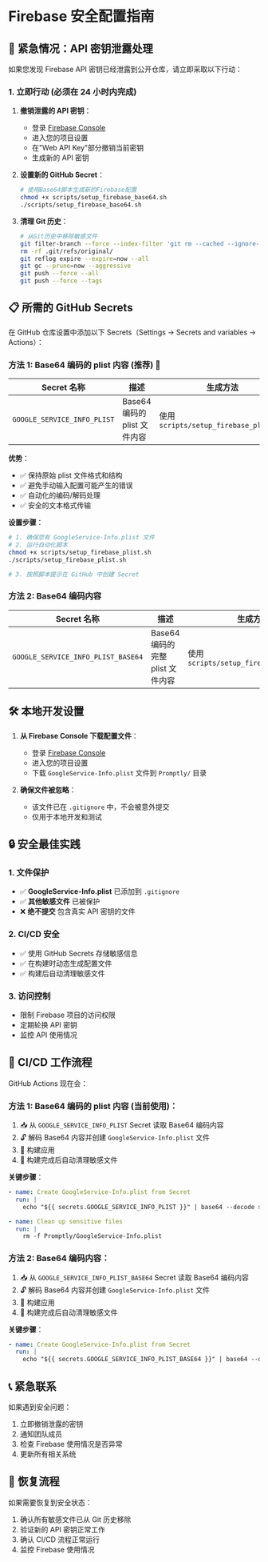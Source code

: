 # Firebase 安全配置指南

## 🚨 紧急情况：API 密钥泄露处理

如果您发现 Firebase API 密钥已经泄露到公开仓库，请立即采取以下行动：

### 1. 立即行动 (必须在 24 小时内完成)

1. **撤销泄露的 API 密钥**：

   - 登录 [Firebase Console](https://console.firebase.google.com/)
   - 进入您的项目设置
   - 在"Web API Key"部分撤销当前密钥
   - 生成新的 API 密钥

2. **设置新的 GitHub Secret**：

   ```bash
   # 使用Base64脚本生成新的Firebase配置
   chmod +x scripts/setup_firebase_base64.sh
   ./scripts/setup_firebase_base64.sh
   ```

3. **清理 Git 历史**：
   ```bash
   # 从Git历史中移除敏感文件
   git filter-branch --force --index-filter 'git rm --cached --ignore-unmatch Promptly/GoogleService-Info.plist' --prune-empty --tag-name-filter cat -- --all
   rm -rf .git/refs/original/
   git reflog expire --expire=now --all
   git gc --prune=now --aggressive
   git push --force --all
   git push --force --tags
   ```

## 📋 所需的 GitHub Secrets

在 GitHub 仓库设置中添加以下 Secrets（Settings → Secrets and variables → Actions）：

### 方法 1: Base64 编码的 plist 内容 (推荐) 🌟

| Secret 名称                | 描述                    | 生成方法                         |
| -------------------------- | ----------------------- | -------------------------------- |
| `GOOGLE_SERVICE_INFO_PLIST` | Base64 编码的 plist 文件内容 | 使用 `scripts/setup_firebase_plist.sh` |

**优势**：
- ✅ 保持原始 plist 文件格式和结构
- ✅ 避免手动输入配置可能产生的错误
- ✅ 自动化的编码/解码处理
- ✅ 安全的文本格式传输

**设置步骤**：
```bash
# 1. 确保您有 GoogleService-Info.plist 文件
# 2. 运行自动化脚本
chmod +x scripts/setup_firebase_plist.sh
./scripts/setup_firebase_plist.sh

# 3. 按照脚本提示在 GitHub 中创建 Secret
```

### 方法 2: Base64 编码内容

| Secret 名称                        | 描述                             | 生成方法                            |
| ---------------------------------- | -------------------------------- | ----------------------------------- |
| `GOOGLE_SERVICE_INFO_PLIST_BASE64` | Base64 编码的完整 plist 文件内容 | 使用 `scripts/setup_firebase_base64.sh` |

## 🛠️ 本地开发设置

1. **从 Firebase Console 下载配置文件**：
   - 登录 [Firebase Console](https://console.firebase.google.com/)
   - 进入您的项目设置
   - 下载 `GoogleService-Info.plist` 文件到 `Promptly/` 目录

2. **确保文件被忽略**：
   - 该文件已在 `.gitignore` 中，不会被意外提交
   - 仅用于本地开发和测试

## 🔒 安全最佳实践

### 1. 文件保护

- ✅ **GoogleService-Info.plist** 已添加到 `.gitignore`
- ✅ **其他敏感文件** 已被保护
- ❌ **绝不提交** 包含真实 API 密钥的文件

### 2. CI/CD 安全

- ✅ 使用 GitHub Secrets 存储敏感信息
- ✅ 在构建时动态生成配置文件
- ✅ 构建后自动清理敏感文件

### 3. 访问控制

- 限制 Firebase 项目的访问权限
- 定期轮换 API 密钥
- 监控 API 使用情况

## 🚀 CI/CD 工作流程

GitHub Actions 现在会：

### 方法 1: Base64 编码的 plist 内容 (当前使用)：
1. 📥 从 `GOOGLE_SERVICE_INFO_PLIST` Secret 读取 Base64 编码内容
2. 🔓 解码 Base64 内容并创建 `GoogleService-Info.plist` 文件
3. 🔨 构建应用
4. 🧹 构建完成后自动清理敏感文件

**关键步骤**：
```yaml
- name: Create GoogleService-Info.plist from Secret
  run: |
    echo "${{ secrets.GOOGLE_SERVICE_INFO_PLIST }}" | base64 --decode > Promptly/GoogleService-Info.plist

- name: Clean up sensitive files
  run: |
    rm -f Promptly/GoogleService-Info.plist
```

### 方法 2: Base64 编码内容：
1. 📥 从 `GOOGLE_SERVICE_INFO_PLIST_BASE64` Secret 读取 Base64 编码内容
2. 🔓 解码 Base64 内容并创建 `GoogleService-Info.plist` 文件
3. 🔨 构建应用
4. 🧹 构建完成后自动清理敏感文件

**关键步骤**：
```yaml
- name: Create GoogleService-Info.plist from Secret
  run: |
    echo "${{ secrets.GOOGLE_SERVICE_INFO_PLIST_BASE64 }}" | base64 --decode > Promptly/GoogleService-Info.plist
```

## 📞 紧急联系

如果遇到安全问题：

1. 立即撤销泄露的密钥
2. 通知团队成员
3. 检查 Firebase 使用情况是否异常
4. 更新所有相关系统

## 🔄 恢复流程

如果需要恢复到安全状态：

1. 确认所有敏感文件已从 Git 历史移除
2. 验证新的 API 密钥正常工作
3. 确认 CI/CD 流程正常运行
4. 监控 Firebase 使用情况
